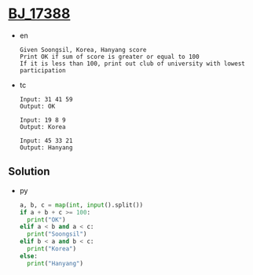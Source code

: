 # [BJ_17388](https://acmicpc.net/problem/17388)

* en

  ```en
  Given Soongsil, Korea, Hanyang score
  Print OK if sum of score is greater or equal to 100
  If it is less than 100, print out club of university with lowest participation
  ```

* tc

  ```tc
  Input: 31 41 59
  Output: OK

  Input: 19 8 9
  Output: Korea

  Input: 45 33 21
  Output: Hanyang
  ```

## Solution

* py

  ```py
  a, b, c = map(int, input().split())
  if a + b + c >= 100:
    print("OK")
  elif a < b and a < c:
    print("Soongsil")
  elif b < a and b < c:
    print("Korea")
  else:
    print("Hanyang")
  ```
